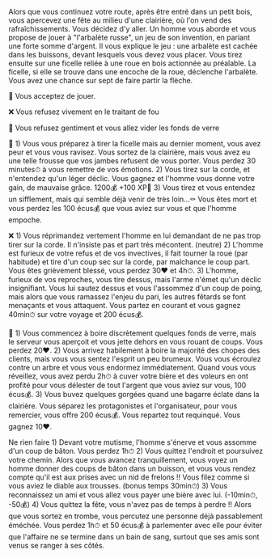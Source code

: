 Alors que vous continuez votre route, après être entré dans un petit bois, vous apercevez une fête au milieu d'une clairière, où l'on vend des rafraîchissements. Vous décidez d'y aller. Un homme vous aborde et vous propose de jouer à "l'arbalète russe", un jeu de son invention, en pariant une forte somme d'argent. Il vous explique le jeu : une arbalète est cachée dans les buissons, devant lesquels vous devez vous placer. Vous tirez ensuite sur une ficelle reliée à une roue en bois actionnée au préalable. La ficelle, si elle se trouve dans une encoche de la roue, déclenche l'arbalète. Vous avez une chance sur sept de faire partir la flèche.

🏹 Vous acceptez de jouer.

❌ Vous refusez vivement en le traitant de fou

🍺 Vous refusez gentiment et vous allez vider les fonds de verre

🔫 1) Vous vous préparez à tirer la ficelle mais au dernier moment, vous avez peur et vous vous ravisez. Vous sortez de la clairière, mais vous avez eu une telle frousse que vos jambes refusent de vous porter. Vous perdez 30 minutes⏱ à vous remettre de vos émotions.
2) Vous tirez sur la corde, et n'entendez qu'un léger déclic. Vous gagnez et l'homme vous donne votre gain, de mauvaise grâce. 1200💰 +100 XP📜
3) Vous tirez et vous entendez un sifflement, mais qui semble déjà venir de très loin...⚰ Vous êtes mort et vous perdez les 100 écus💰 que vous aviez sur vous et que l'homme empoche.

❌ 1) Vous réprimandez vertement l'homme en lui demandant de ne pas trop tirer sur la corde. Il n'insiste pas et part très mécontent. (neutre)
2) L'homme est furieux de votre refus et de vos invectives, il fait tourner la roue (par habitude) et tire d'un coup sec sur la corde, par malchance le coup part. Vous êtes grièvement blessé, vous perdez 30❤ et 4h⏱.
3) L'homme, furieux de vos reproches, vous tire dessus, mais l'arme n'émet qu'un déclic insignifiant. Vous lui sautez dessus et vous l'assommez d'un coup de poing, mais alors que vous ramassez l'enjeu du pari, les autres fêtards se font menaçants et vous attaquent. Vous partez en courant et vous gagnez 40min⏱ sur votre voyage et 200 écus💰.

🍺 1) Vous commencez à boire discrètement quelques fonds de verre, mais le serveur vous aperçoit et vous jette dehors en vous rouant de coups. Vous perdez 20❤.
2) Vous arrivez habilement à boire la majorité des chopes des clients, mais vous vous sentez l'esprit un peu brumeux. Vous vous écroulez contre un arbre et vous vous endormez immédiatement. Quand vous vous réveillez, vous avez perdu 2h⏱ à cuver votre bière et des voleurs en ont profité pour vous délester de tout l'argent que vous aviez sur vous, 100 écus💰.
3) Vous buvez quelques gorgées quand une bagarre éclate dans la clairière. Vous séparez les protagonistes et l'organisateur, pour vous remercier, vous offre 200 écus💰. Vous repartez tout requinqué. Vous gagnez 10❤.

Ne rien faire 1) Devant votre mutisme, l'homme s'énerve et vous assomme d'un coup de bâton. Vous perdez 1h⏱
2) Vous quittez l'endroit et poursuivez votre chemin. Alors que vous avancez tranquillement, vous voyez un homme donner des coups de bâton dans un buisson, et vous vous rendez compte qu'il est aux prises avec un nid de frelons !! Vous filez comme si vous aviez le diable aux trousses. (bonus temps 30min⏱)
3) Vous reconnaissez un ami et vous allez vous payer une bière avec lui. (-10min⏱, -50💰)
4) Vous quittez la fête, vous n'avez pas de temps à perdre !! Alors que vous sortez en trombe, vous percutez une personne déjà passablement éméchée. Vous perdez 1h⏱ et 50 écus💰 à parlementer avec elle pour éviter que l'affaire ne se termine dans un bain de sang, surtout que ses amis sont venus se ranger à ses côtés.

